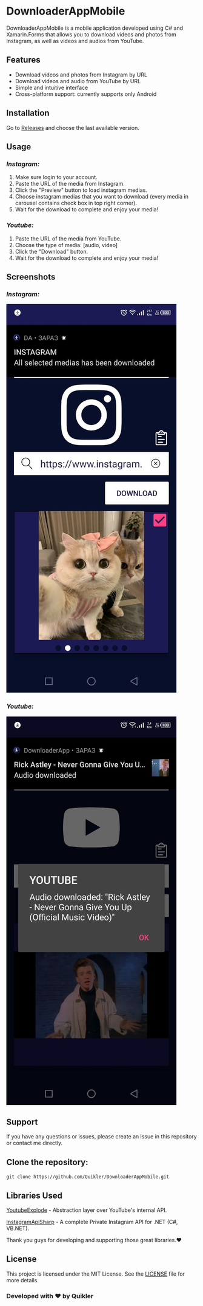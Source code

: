 # DownloaderAppMobile

DownloaderAppMobile is a mobile application developed using C# and Xamarin.Forms that allows you to download videos and photos from Instagram, as well as videos and audios from YouTube.

## Features

- Download videos and photos from Instagram by URL
- Download videos and audio from YouTube by URL
- Simple and intuitive interface
- Cross-platform support: currently supports only Android

## Installation

Go to [Releases](https://github.com/Quikler/DownloaderAppMobile/releases/) and choose the last available version.

## Usage

### _Instagram:_

1. Make sure login to your account.
2. Paste the URL of the media from Instagram.
3. Click the "Preview" button to load instagram medias.
4. Choose instagram medias that you want to download (every media in carousel contains check box in top right corner).
5. Wait for the download to complete and enjoy your media!

### _Youtube:_

1. Paste the URL of the media from YouTube.
2. Choose the type of media: [audio, video]
3. Click the "Download" button.
4. Wait for the download to complete and enjoy your media!

## Screenshots

### _Instagram:_

<img src="https://github.com/Quikler/DownloaderAppMobile/blob/master/.assets/instagram-1.jpg"  />

### _Youtube:_

<img src="https://github.com/Quikler/DownloaderAppMobile/blob/master/.assets/youtube-1.jpg" />

## Support

If you have any questions or issues, please create an issue in this repository or contact me directly.

## Clone the repository:

```
git clone https://github.com/Quikler/DownloaderAppMobile.git
```

## Libraries Used

[YoutubeExplode](https://github.com/Tyrrrz/YoutubeExplode) - Abstraction layer over YouTube's internal API.

[InstagramApiSharp](https://github.com/ramtinak/InstagramApiSharp) - A complete Private Instagram API for .NET (C#, VB.NET).

Thank you guys for developing and supporting those great libraries.❤️

## License

This project is licensed under the MIT License. See the [LICENSE](https://github.com/Quikler/DownloaderAppMobile/blob/master/LICENSE) file for more details.

### Developed with ❤️ by Quikler
